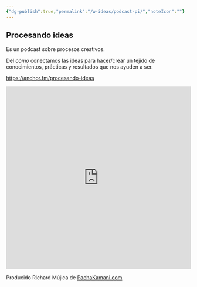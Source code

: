```yaml
---
{"dg-publish":true,"permalink":"/w-ideas/podcast-pi/","noteIcon":""}
---
```


## Procesando ideas

Es un podcast sobre procesos creativos.  

Del _cómo_ conectamos las ideas para hacer/crear un tejido de conocimientos, prácticas y resultados que nos ayuden a ser. 

https://anchor.fm/procesando-ideas

<iframe src="https://anchor.fm/procesando-ideas"  width="100%" height="500" frameborder="0" ></iframe>

Producido Richard Mújica de [PachaKamani.com](http://pachakamani.com/)  